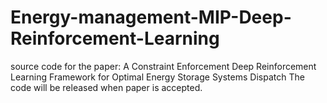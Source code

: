 # Energy-management-MIP-Deep-Reinforcement-Learning
source code for the paper: A Constraint Enforcement Deep Reinforcement Learning Framework for Optimal Energy Storage Systems Dispatch
The code will be released when paper is accepted. 
